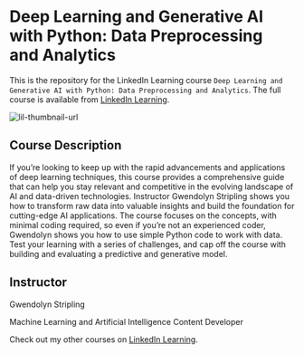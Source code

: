 # Deep Learning and Generative AI with Python: Data Preprocessing and Analytics
This is the repository for the LinkedIn Learning course `Deep Learning and Generative AI with Python: Data Preprocessing and Analytics`. The full course is available from [LinkedIn Learning][lil-course-url].

![lil-thumbnail-url]

## Course Description

If you’re looking to keep up with the rapid advancements and applications of deep learning techniques, this course provides a comprehensive guide that can help you stay relevant and competitive in the evolving landscape of AI and data-driven technologies.
Instructor Gwendolyn Stripling shows you how to transform raw data into valuable insights and build the foundation for cutting-edge AI applications. The course focuses on the concepts, with minimal coding required, so even if you’re not an experienced coder, Gwendolyn shows you how to use simple Python code to work with data. Test your learning with a series of challenges, and cap off the course with building and evaluating a predictive and generative model.

## Instructor

Gwendolyn Stripling

Machine Learning and Artificial Intelligence Content Developer           

Check out my other courses on [LinkedIn Learning](https://www.linkedin.com/learning/instructors/gwendolyn-stripling?u=104).

[0]: # (Replace these placeholder URLs with actual course URLs)

[lil-course-url]: https://www.linkedin.com/learning/deep-learning-and-generative-ai-data-prep-analysis-and-visualization-with-python
[lil-thumbnail-url]: https://media.licdn.com/dms/image/v2/D4E0DAQHhXac0lVBFBQ/learning-public-crop_675_1200/learning-public-crop_675_1200/0/1726775536555?e=2147483647&v=beta&t=QSvv1iJXdhzewoaYEdfPe4EJcH6gNdvaWcO6mLtR8lA


